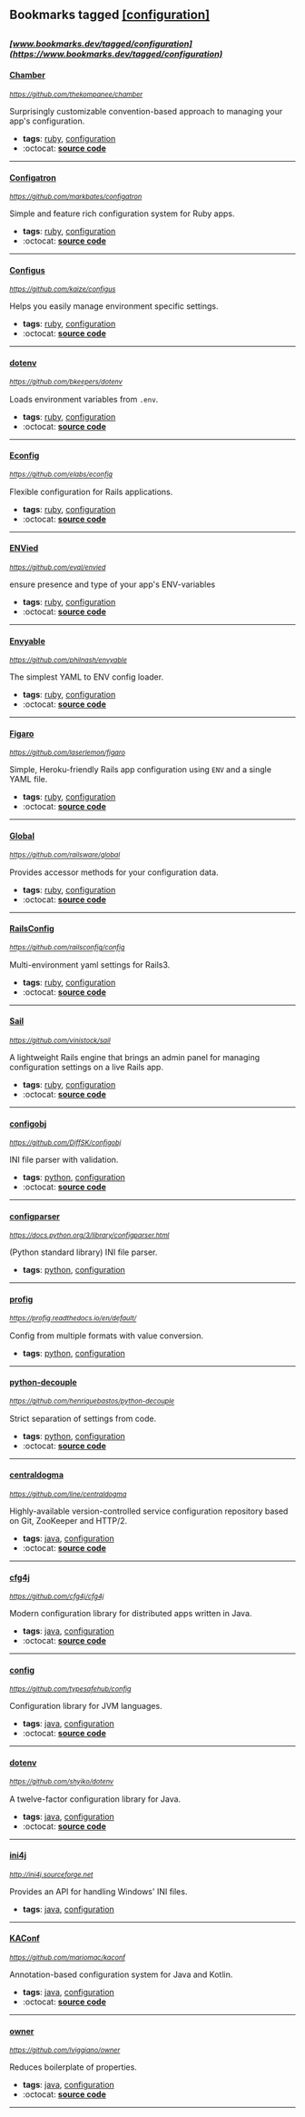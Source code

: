 ## Bookmarks tagged [[configuration]](https://www.bookmarks.dev?q=[configuration])

_<sup><sup>[www.bookmarks.dev/tagged/configuration](https://www.bookmarks.dev/tagged/configuration)</sup></sup>_
---
#### [Chamber](https://github.com/thekompanee/chamber)
_<sup>https://github.com/thekompanee/chamber</sup>_

Surprisingly customizable convention-based approach to managing your app's configuration.
* **tags**: [ruby](../tagged/ruby.md), [configuration](../tagged/configuration.md)
* :octocat: **[source code](https://github.com/thekompanee/chamber)**
---
#### [Configatron](https://github.com/markbates/configatron)
_<sup>https://github.com/markbates/configatron</sup>_

Simple and feature rich configuration system for Ruby apps.
* **tags**: [ruby](../tagged/ruby.md), [configuration](../tagged/configuration.md)
* :octocat: **[source code](https://github.com/markbates/configatron)**
---
#### [Configus](https://github.com/kaize/configus)
_<sup>https://github.com/kaize/configus</sup>_

Helps you easily manage environment specific settings.
* **tags**: [ruby](../tagged/ruby.md), [configuration](../tagged/configuration.md)
* :octocat: **[source code](https://github.com/kaize/configus)**
---
#### [dotenv](https://github.com/bkeepers/dotenv)
_<sup>https://github.com/bkeepers/dotenv</sup>_

Loads environment variables from `.env`.
* **tags**: [ruby](../tagged/ruby.md), [configuration](../tagged/configuration.md)
* :octocat: **[source code](https://github.com/bkeepers/dotenv)**
---
#### [Econfig](https://github.com/elabs/econfig)
_<sup>https://github.com/elabs/econfig</sup>_

Flexible configuration for Rails applications.
* **tags**: [ruby](../tagged/ruby.md), [configuration](../tagged/configuration.md)
* :octocat: **[source code](https://github.com/elabs/econfig)**
---
#### [ENVied](https://github.com/eval/envied)
_<sup>https://github.com/eval/envied</sup>_

ensure presence and type of your app's ENV-variables
* **tags**: [ruby](../tagged/ruby.md), [configuration](../tagged/configuration.md)
* :octocat: **[source code](https://github.com/eval/envied)**
---
#### [Envyable](https://github.com/philnash/envyable)
_<sup>https://github.com/philnash/envyable</sup>_

The simplest YAML to ENV config loader.
* **tags**: [ruby](../tagged/ruby.md), [configuration](../tagged/configuration.md)
* :octocat: **[source code](https://github.com/philnash/envyable)**
---
#### [Figaro](https://github.com/laserlemon/figaro)
_<sup>https://github.com/laserlemon/figaro</sup>_

Simple, Heroku-friendly Rails app configuration using `ENV` and a single YAML file.
* **tags**: [ruby](../tagged/ruby.md), [configuration](../tagged/configuration.md)
* :octocat: **[source code](https://github.com/laserlemon/figaro)**
---
#### [Global](https://github.com/railsware/global)
_<sup>https://github.com/railsware/global</sup>_

Provides accessor methods for your configuration data.
* **tags**: [ruby](../tagged/ruby.md), [configuration](../tagged/configuration.md)
* :octocat: **[source code](https://github.com/railsware/global)**
---
#### [RailsConfig](https://github.com/railsconfig/config)
_<sup>https://github.com/railsconfig/config</sup>_

Multi-environment yaml settings for Rails3.
* **tags**: [ruby](../tagged/ruby.md), [configuration](../tagged/configuration.md)
* :octocat: **[source code](https://github.com/railsconfig/config)**
---
#### [Sail](https://github.com/vinistock/sail)
_<sup>https://github.com/vinistock/sail</sup>_

A lightweight Rails engine that brings an admin panel for managing configuration settings on a live Rails app.
* **tags**: [ruby](../tagged/ruby.md), [configuration](../tagged/configuration.md)
* :octocat: **[source code](https://github.com/vinistock/sail)**
---
#### [configobj](https://github.com/DiffSK/configobj)
_<sup>https://github.com/DiffSK/configobj</sup>_

INI file parser with validation.
* **tags**: [python](../tagged/python.md), [configuration](../tagged/configuration.md)
* :octocat: **[source code](https://github.com/DiffSK/configobj)**
---
#### [configparser](https://docs.python.org/3/library/configparser.html)
_<sup>https://docs.python.org/3/library/configparser.html</sup>_

(Python standard library) INI file parser.
* **tags**: [python](../tagged/python.md), [configuration](../tagged/configuration.md)
---
#### [profig](https://profig.readthedocs.io/en/default/)
_<sup>https://profig.readthedocs.io/en/default/</sup>_

Config from multiple formats with value conversion.
* **tags**: [python](../tagged/python.md), [configuration](../tagged/configuration.md)
---
#### [python-decouple](https://github.com/henriquebastos/python-decouple)
_<sup>https://github.com/henriquebastos/python-decouple</sup>_

Strict separation of settings from code.
* **tags**: [python](../tagged/python.md), [configuration](../tagged/configuration.md)
* :octocat: **[source code](https://github.com/henriquebastos/python-decouple)**
---
#### [centraldogma](https://github.com/line/centraldogma)
_<sup>https://github.com/line/centraldogma</sup>_

Highly-available version-controlled service configuration repository based on Git, ZooKeeper and HTTP/2.
* **tags**: [java](../tagged/java.md), [configuration](../tagged/configuration.md)
* :octocat: **[source code](https://github.com/line/centraldogma)**
---
#### [cfg4j](https://github.com/cfg4j/cfg4j)
_<sup>https://github.com/cfg4j/cfg4j</sup>_

Modern configuration library for distributed apps written in Java.
* **tags**: [java](../tagged/java.md), [configuration](../tagged/configuration.md)
* :octocat: **[source code](https://github.com/cfg4j/cfg4j)**
---
#### [config](https://github.com/typesafehub/config)
_<sup>https://github.com/typesafehub/config</sup>_

Configuration library for JVM languages.
* **tags**: [java](../tagged/java.md), [configuration](../tagged/configuration.md)
* :octocat: **[source code](https://github.com/typesafehub/config)**
---
#### [dotenv](https://github.com/shyiko/dotenv)
_<sup>https://github.com/shyiko/dotenv</sup>_

A twelve-factor configuration library for Java.
* **tags**: [java](../tagged/java.md), [configuration](../tagged/configuration.md)
* :octocat: **[source code](https://github.com/shyiko/dotenv)**
---
#### [ini4j](http://ini4j.sourceforge.net)
_<sup>http://ini4j.sourceforge.net</sup>_

Provides an API for handling Windows' INI files.
* **tags**: [java](../tagged/java.md), [configuration](../tagged/configuration.md)
---
#### [KAConf](https://github.com/mariomac/kaconf)
_<sup>https://github.com/mariomac/kaconf</sup>_

Annotation-based configuration system for Java and Kotlin.
* **tags**: [java](../tagged/java.md), [configuration](../tagged/configuration.md)
* :octocat: **[source code](https://github.com/mariomac/kaconf)**
---
#### [owner](https://github.com/lviggiano/owner)
_<sup>https://github.com/lviggiano/owner</sup>_

Reduces boilerplate of properties.
* **tags**: [java](../tagged/java.md), [configuration](../tagged/configuration.md)
* :octocat: **[source code](https://github.com/lviggiano/owner)**
---
